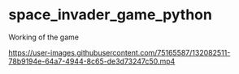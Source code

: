 # space_invader_game_python <br>
Working of the game


https://user-images.githubusercontent.com/75165587/132082511-78b9194e-64a7-4944-8c65-de3d73247c50.mp4

